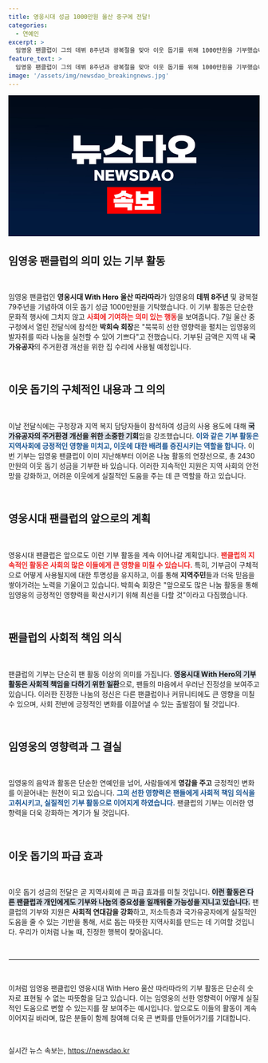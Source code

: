 ```yaml
---
title: 영웅시대 성금 1000만원 울산 중구에 전달!
categories:
  - 연예인
excerpt: >
  임영웅 팬클럽이 그의 데뷔 8주년과 광복절을 맞아 이웃 돕기를 위해 1000만원을 기부했습니다. 이번 성금은 국가유공자 집 수리에 사용될 예정이며, 선한 영향력을 이어가는 팬클럽의 실천이 감동을 주고 있습니다.
feature_text: >
  임영웅 팬클럽이 그의 데뷔 8주년과 광복절을 맞아 이웃 돕기를 위해 1000만원을 기부했습니다. 이번 성금은 국가유공자 집 수리에 사용될 예정이며, 선한 영향력을 이어가는 팬클럽의 실천이 감동을 주고 있습니다.
image: '/assets/img/newsdao_breakingnews.jpg'
---
```


<p><img src="/assets/img/newsdao_breakingnews.jpg" alt="pcversion 속보" /></p>

<h2 data-ke-size="size26">임영웅 팬클럽의 의미 있는 기부 활동</h2>

<p data-ke-size="size16">&nbsp;</p>

<p>임영웅 팬클럽인 <b>영웅시대 With Hero 울산 따라따라</b>가 임영웅의 <b>데뷔 8주년</b> 및 광복절 79주년을 기념하여 이웃 돕기 성금 1000만원을 기탁했습니다. 이 기부 활동은 단순한 문화적 행사에 그치지 않고 <b><span style="color: #ee2323;">사회에 기여하는 의미 있는 행동</span></b>을 보여줍니다. 7일 울산 중구청에서 열린 전달식에 참석한 <b>박희숙 회장</b>은 "묵묵히 선한 영향력을 펼치는 임영웅의 발자취를 따라 나눔을 실천할 수 있어 기쁘다"고 전했습니다. 기부된 금액은 지역 내 <b>국가유공자</b>의 주거환경 개선을 위한 집 수리에 사용될 예정입니다. </p>

<p data-ke-size="size16">&nbsp;</p>

<h2 data-ke-size="size26">이웃 돕기의 구체적인 내용과 그 의의</h2>

<p data-ke-size="size16">&nbsp;</p>

<p>이날 전달식에는 구청장과 지역 복지 담당자들이 참석하여 성금의 사용 용도에 대해 <b><span style="background-color: #21538527;">국가유공자의 주거환경 개선을 위한 소중한 기회</span></b>임을 강조했습니다. <b><span style="color: #1a5490;">이와 같은 기부 활동은 지역사회에 긍정적인 영향을 미치고, 이웃에 대한 배려를 증진시키는 역할을 합니다.</span></b> 이번 기부는 임영웅 팬클럽이 이미 지난해부터 이어온 나눔 활동의 연장선으로, 총 2430만원의 이웃 돕기 성금을 기부한 바 있습니다. 이러한 지속적인 지원은 지역 사회의 안전망을 강화하고, 어려운 이웃에게 실질적인 도움을 주는 데 큰 역할을 하고 있습니다.</p>

<p data-ke-size="size16">&nbsp;</p>

<h2 data-ke-size="size26">영웅시대 팬클럽의 앞으로의 계획</h2>

<p data-ke-size="size16">&nbsp;</p>

<p>영웅시대 팬클럽은 앞으로도 이런 기부 활동을 계속 이어나갈 계획입니다. <b><span style="color: #ee2323;">팬클럽의 지속적인 활동은 사회의 많은 이들에게 큰 영향을 미칠 수 있습니다.</span></b> 특히, 기부금이 구체적으로 어떻게 사용될지에 대한 투명성을 유지하고, 이를 통해 <b>지역주민</b>들과 더욱 믿음을 쌓아가려는 노력을 기울이고 있습니다. 박희숙 회장은 "앞으로도 많은 나눔 활동을 통해 임영웅의 긍정적인 영향력을 확산시키기 위해 최선을 다할 것"이라고 다짐했습니다.</p>

<p data-ke-size="size16">&nbsp;</p>

<h2 data-ke-size="size26">팬클럽의 사회적 책임 의식</h2>

<p data-ke-size="size16">&nbsp;</p>

<p>팬클럽의 기부는 단순히 팬 활동 이상의 의미를 가집니다. <b><span style="background-color: #21538527;">영웅시대 With Hero의 기부 활동은 사회적 책임을 다하기 위한 일환</span></b>으로, 팬들의 마음에서 우러난 진정성을 보여주고 있습니다. 이러한 진정한 나눔의 정신은 다른 팬클럽이나 커뮤니티에도 큰 영향을 미칠 수 있으며, 사회 전반에 긍정적인 변화를 이끌어낼 수 있는 출발점이 될 것입니다. </p>

<p data-ke-size="size16">&nbsp;</p>

<h2 data-ke-size="size26">임영웅의 영향력과 그 결실</h2>

<p data-ke-size="size16">&nbsp;</p>

<p>임영웅의 음악과 활동은 단순한 연예인을 넘어, 사람들에게 <b>영감을 주고</b> 긍정적인 변화를 이끌어내는 원천이 되고 있습니다. <b><span style="color: #1a5490;">그의 선한 영향력은 팬들에게 사회적 책임 의식을 고취시키고, 실질적인 기부 활동으로 이어지게 하였습니다.</span></b> 팬클럽의 기부는 이러한 영향력을 더욱 강화하는 계기가 될 것입니다. </p>

<p data-ke-size="size16">&nbsp;</p>

<h2 data-ke-size="size26">이웃 돕기의 파급 효과</h2>

<p data-ke-size="size16">&nbsp;</p>

<p>이웃 돕기 성금의 전달은 곧 지역사회에 큰 파급 효과를 미칠 것입니다. <b><span style="background-color: #21538527;">이런 활동은 다른 팬클럽과 개인에게도 기부와 나눔의 중요성을 일깨워줄 가능성을 지니고 있습니다.</span></b> 팬클럽의 기부와 지원은 <b>사회적 연대감을 강화</b>하고, 저소득층과 국가유공자에게 실질적인 도움을 줄 수 있는 기반을 통해, 서로 돕는 따뜻한 지역사회를 만드는 데 기여할 것입니다. 우리가 이처럼 나눌 때, 진정한 행복이 찾아옵니다.</p>

<p data-ke-size="size16">&nbsp;</p>

<hr style="border:1px solid #e5e5e5;"/>

<p data-ke-size="size16">&nbsp;</p>

<p>이처럼 임영웅 팬클럽인 영웅시대 With Hero 울산 따라따라의 기부 활동은 단순히 숫자로 표현될 수 없는 따뜻함을 담고 있습니다. 이는 임영웅의 선한 영향력이 어떻게 실질적인 도움으로 변할 수 있는지를 잘 보여주는 예시입니다. 앞으로도 이들의 활동이 계속 이어지길 바라며, 많은 분들이 함께 참여해 더욱 큰 변화를 만들어가기를 기대합니다.</p>

<p data-ke-size="size16">&nbsp;</p>
실시간 뉴스 속보는, <a href="https://newsdao.kr" rel="dofollow">https://newsdao.kr</a>


